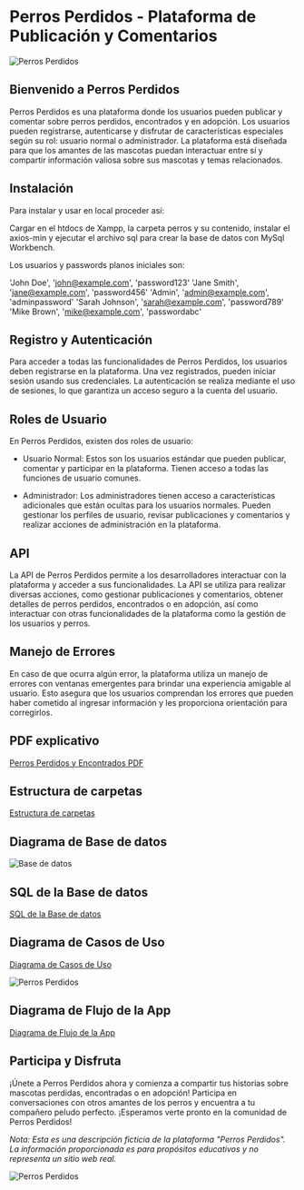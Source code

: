 # Perros Perdidos - Plataforma de Publicación y Comentarios

![Perros Perdidos](../Cliente/img/logo.png)

## Bienvenido a Perros Perdidos

Perros Perdidos es una plataforma donde los usuarios pueden publicar y comentar sobre perros perdidos, encontrados y en adopción. Los usuarios pueden registrarse, autenticarse y disfrutar de características especiales según su rol: usuario normal o administrador. La plataforma está diseñada para que los amantes de las mascotas puedan interactuar entre sí y compartir información valiosa sobre sus mascotas y temas relacionados.

## Instalación

Para instalar y usar en local proceder así:

Cargar en el htdocs de Xampp, la carpeta perros y su contenido, instalar el axios-min y ejecutar el archivo sql para crear la base de datos con MySql Workbench.

Los usuarios y passwords planos iniciales son:

'John Doe', 'john@example.com', 'password123'
'Jane Smith', 'jane@example.com', 'password456'
'Admin', 'admin@example.com', 'adminpassword'
'Sarah Johnson', 'sarah@example.com', 'password789'
'Mike Brown', 'mike@example.com', 'passwordabc'

## Registro y Autenticación

Para acceder a todas las funcionalidades de Perros Perdidos, los usuarios deben registrarse en la plataforma. Una vez registrados, pueden iniciar sesión usando sus credenciales. La autenticación se realiza mediante el uso de sesiones, lo que garantiza un acceso seguro a la cuenta del usuario.

## Roles de Usuario

En Perros Perdidos, existen dos roles de usuario:

- Usuario Normal: Estos son los usuarios estándar que pueden publicar, comentar y participar en la plataforma. Tienen acceso a todas las funciones de usuario comunes.

- Administrador: Los administradores tienen acceso a características adicionales que están ocultas para los usuarios normales. Pueden gestionar los perfiles de usuario, revisar publicaciones y comentarios y realizar acciones de administración en la plataforma.

## API

La API de Perros Perdidos permite a los desarrolladores interactuar con la plataforma y acceder a sus funcionalidades. La API se utiliza para realizar diversas acciones, como gestionar publicaciones y comentarios, obtener detalles de perros perdidos, encontrados o en adopción, así como interactuar con otras funcionalidades de la plataforma como la gestión de los usuarios y perros.

## Manejo de Errores

En caso de que ocurra algún error, la plataforma utiliza un manejo de errores con ventanas emergentes para brindar una experiencia amigable al usuario. Esto asegura que los usuarios comprendan los errores que pueden haber cometido al ingresar información y les proporciona orientación para corregirlos.

## PDF explicativo

[Perros Perdidos y Encontrados PDF](../perrosperdidosyencontrados.pdf)

## Estructura de carpetas

[Estructura de carpetas](../carpetas.txt)

## Diagrama de Base de datos

![Base de datos](../Cliente/img/datos.jpg)

## SQL de la Base de datos

[SQL de la Base de datos](../perrosperdidos.sql)

## Diagrama de Casos de Uso

[Diagrama de Casos de Uso](../DiagramaCasosUsos.txt)

![Perros Perdidos](../Cliente/img/diagramaUsos.jpg)

## Diagrama de Flujo de la App

[Diagrama de Flujo de la App](../DiagramaFlujo.txt)

## Participa y Disfruta

¡Únete a Perros Perdidos ahora y comienza a compartir tus historias sobre mascotas perdidas, encontradas o en adopción! Participa en conversaciones con otros amantes de los perros y encuentra a tu compañero peludo perfecto. ¡Esperamos verte pronto en la comunidad de Perros Perdidos!

*Nota: Esta es una descripción ficticia de la plataforma "Perros Perdidos". La información proporcionada es para propósitos educativos y no representa un sitio web real.*

![Perros Perdidos](../Cliente/img/logo.jpg)